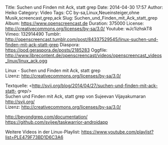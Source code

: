 Title: Suchen und Finden mit Ack, statt grep
Date: 2014-04-30 17:57
Author: Heiko
Category: Video
Tags: CC by-sa,Linux,Neueinsteiger,ohne Musik,screencast,grep,ack
Slug: Suchen_und_Finden_mit_Ack_statt_grep
Album: https://www.openscreencast.de
Duration: 375000
License: http://creativecommons.org/licenses/by-sa/3.0/
Youtube: wJc1izhskT8
Vimeo: 132914490
Tumblr: http://openscreencast.tumblr.com/post/84337529545/linux-suchen-und-finden-mit-ack-statt-grep
Diaspora: https://pod.geraspora.de/posts/2185283
Oggfile: http://www.librecontent.de/openscreencast/videos/openscreencast_videos_linux/linux_ack.ogg

Linux - Suchen und Finden mit Ack, statt grep  
Lizenz: <http://creativecommons.org/licenses/by-sa/3.0/>  
  
Textquelle: <http://svij.org/blog/2014/04/27/suchen-und-finden-mit-ack-statt-
grep/>  
Suchen und Finden mit Ack, statt grep von Sujeevan Vijayakumaran
<http://svij.org/>  
Lizenz: <http://creativecommons.org/licenses/by-sa/3.0/>  
  
<http://beyondgrep.com/documentation/>  
<https://github.com/svijee/taskwarrior-androidapp>  
  
Weitere Videos in der Linux-Playlist:
<https://www.youtube.com/playlist?list=PLE479F73BD1D6C3A6>  
  

